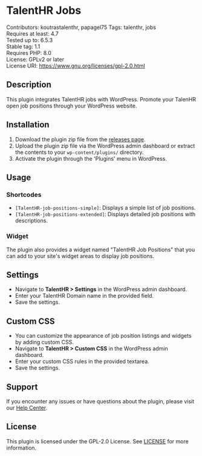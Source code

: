 # TalentHR Jobs
Contributors: koutrastalenthr, papagel75
Tags: talenthr, jobs  
Requires at least: 4.7  
Tested up to: 6.5.3  
Stable tag: 1.1  
Requires PHP: 8.0  
License: GPLv2 or later  
License URI: https://www.gnu.org/licenses/gpl-2.0.html 

## Description

This plugin integrates TalentHR jobs with WordPress. Promote your TalenHR open job positions through your WordPress website.

## Installation

1. Download the plugin zip file from the [releases page](https://github.com/TalentHR/TalentHR-wordpress-jobs/releases).
2. Upload the plugin zip file via the WordPress admin dashboard or extract the contents to your `wp-content/plugins/` directory.
3. Activate the plugin through the 'Plugins' menu in WordPress.

## Usage

### Shortcodes

- `[TalentHR-job-positions-simple]`: Displays a simple list of job positions.
- `[TalentHR-job-positions-extended]`: Displays detailed job positions with descriptions.

### Widget

The plugin also provides a widget named "TalentHR Job Positions" that you can add to your site's widget areas to display job positions.

## Settings

- Navigate to **TalentHR >  Settings** in the WordPress admin dashboard.
- Enter your TalentHR Domain name in the provided field.
- Save the settings.

## Custom CSS

- You can customize the appearance of job position listings and widgets by adding custom CSS.
- Navigate to **TalentHR > Custom CSS** in the WordPress admin dashboard.
- Enter your custom CSS rules in the provided textarea.
- Save the settings.

## Support

If you encounter any issues or have questions about the plugin, please visit our [Help Center](https://help.talenthr.io/hc/en-us).

## License

This plugin is licensed under the GPL-2.0 License. See [LICENSE](https://github.com/TalentHR/TalentHR-wordpress-jobs/blob/v1.1/LICENSE) for more information.
